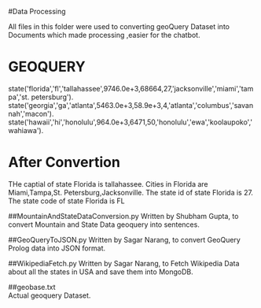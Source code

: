 #Data Processing

All files in this folder were used to converting geoQuery Dataset into Documents which made processing ,easier for the chatbot.


GEOQUERY
====================
state('florida','fl','tallahassee',9746.0e+3,68664,27,'jacksonville','miami','tampa','st. petersburg').
state('georgia','ga','atlanta',5463.0e+3,58.9e+3,4,'atlanta','columbus','savannah','macon').
state('hawaii','hi','honolulu',964.0e+3,6471,50,'honolulu','ewa','koolaupoko','wahiawa').

After Convertion
====================
THe captial of state Florida is tallahassee.
Cities in Florida are Miami,Tampa,St. Petersburg,Jacksonville.
The state id of state Florida is 27.
The state code of state Florida is FL


##MountainAndStateDataConversion.py
Written by Shubham Gupta, to convert Mountain and State Data geoquery into sentences.

##GeoQueryToJSON.py	
Written by Sagar Narang, to convert GeoQuery Prolog data into JSON format.

##WikipediaFetch.py	
Written by Sagar Narang, to Fetch Wikipedia Data about all the states in USA and save them into MongoDB.

##geobase.txt	
Actual geoquery Dataset.
